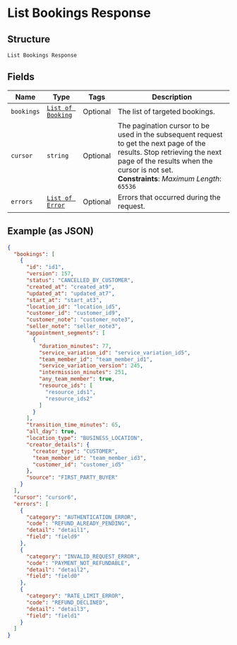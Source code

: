 
# List Bookings Response

## Structure

`List Bookings Response`

## Fields

| Name | Type | Tags | Description |
|  --- | --- | --- | --- |
| `bookings` | [`List of Booking`](../../doc/models/booking.md) | Optional | The list of targeted bookings. |
| `cursor` | `string` | Optional | The pagination cursor to be used in the subsequent request to get the next page of the results. Stop retrieving the next page of the results when the cursor is not set.<br>**Constraints**: *Maximum Length*: `65536` |
| `errors` | [`List of Error`](../../doc/models/error.md) | Optional | Errors that occurred during the request. |

## Example (as JSON)

```json
{
  "bookings": [
    {
      "id": "id1",
      "version": 157,
      "status": "CANCELLED_BY_CUSTOMER",
      "created_at": "created_at9",
      "updated_at": "updated_at7",
      "start_at": "start_at3",
      "location_id": "location_id5",
      "customer_id": "customer_id9",
      "customer_note": "customer_note3",
      "seller_note": "seller_note3",
      "appointment_segments": [
        {
          "duration_minutes": 77,
          "service_variation_id": "service_variation_id5",
          "team_member_id": "team_member_id1",
          "service_variation_version": 245,
          "intermission_minutes": 251,
          "any_team_member": true,
          "resource_ids": [
            "resource_ids1",
            "resource_ids2"
          ]
        }
      ],
      "transition_time_minutes": 65,
      "all_day": true,
      "location_type": "BUSINESS_LOCATION",
      "creator_details": {
        "creator_type": "CUSTOMER",
        "team_member_id": "team_member_id3",
        "customer_id": "customer_id5"
      },
      "source": "FIRST_PARTY_BUYER"
    }
  ],
  "cursor": "cursor6",
  "errors": [
    {
      "category": "AUTHENTICATION_ERROR",
      "code": "REFUND_ALREADY_PENDING",
      "detail": "detail1",
      "field": "field9"
    },
    {
      "category": "INVALID_REQUEST_ERROR",
      "code": "PAYMENT_NOT_REFUNDABLE",
      "detail": "detail2",
      "field": "field0"
    },
    {
      "category": "RATE_LIMIT_ERROR",
      "code": "REFUND_DECLINED",
      "detail": "detail3",
      "field": "field1"
    }
  ]
}
```

